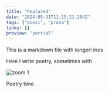 ```yaml
---
title: "Featured"
date: "2024-05-31T11:15:21.284Z"
tags: ["poesi", "prosa"]
links: []
preview: "partial"
---
```


This is a markdown file with longerl ines

Here I write poetry, sometimes with 

![zoom 1](/images/zoom2.jpeg)

Poetry time
